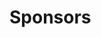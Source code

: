 # Sponsors

<div>

<figure><img src="../../../../../.gitbook/assets/D0001.png" alt=""><figcaption></figcaption></figure>

 

<figure><img src="../../../../../.gitbook/assets/D0002.png" alt=""><figcaption></figcaption></figure>

 

<figure><img src="../../../../../.gitbook/assets/D0003.png" alt=""><figcaption></figcaption></figure>

 

<figure><img src="../../../../../.gitbook/assets/D0004.png" alt=""><figcaption></figcaption></figure>

 

<figure><img src="../../../../../.gitbook/assets/D0005.png" alt=""><figcaption></figcaption></figure>

 

<figure><img src="../../../../../.gitbook/assets/D0006.png" alt=""><figcaption></figcaption></figure>

 

<figure><img src="../../../../../.gitbook/assets/D0007.png" alt=""><figcaption></figcaption></figure>

 

<figure><img src="../../../../../.gitbook/assets/D0008.png" alt=""><figcaption></figcaption></figure>

 

<figure><img src="../../../../../.gitbook/assets/D0009.png" alt=""><figcaption></figcaption></figure>

 

<figure><img src="../../../../../.gitbook/assets/D0010.png" alt=""><figcaption></figcaption></figure>

 

<figure><img src="../../../../../.gitbook/assets/D0011.png" alt=""><figcaption></figcaption></figure>

 

<figure><img src="../../../../../.gitbook/assets/D0012.png" alt=""><figcaption></figcaption></figure>

 

<figure><img src="../../../../../.gitbook/assets/D0013.png" alt=""><figcaption></figcaption></figure>

 

<figure><img src="../../../../../.gitbook/assets/D0014.png" alt=""><figcaption></figcaption></figure>

 

<figure><img src="../../../../../.gitbook/assets/D0015.png" alt=""><figcaption></figcaption></figure>

</div>
